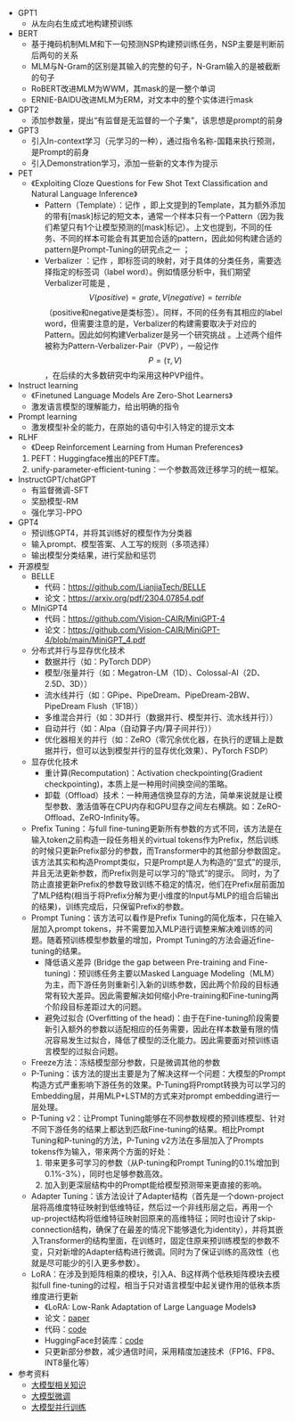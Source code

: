 - GPT1
  - 从左向右生成式地构建预训练
- BERT
  - 基于掩码机制MLM和下一句预测NSP构建预训练任务，NSP主要是判断前后两句的关系
  - MLM与N-Gram的区别是其输入的完整的句子，N-Gram输入的是被截断的句子
  - RoBERT改进MLM为WWM，其mask的是一整个单词
  - ERNIE-BAIDU改进MLM为ERM，对文本中的整个实体进行mask
- GPT2
  - 添加参数量，提出“有监督是无监督的一个子集”，该思想是prompt的前身
- GPT3
  - 引入In-context学习（元学习的一种），通过指令名称-国籍来执行预测，是Prompt的前身
  - 引入Demonstration学习，添加一些新的文本作为提示
- PET
  - 《Exploiting Cloze Questions for Few Shot Text Classification and Natural Language Inference》
    - Pattern（Template）：记作  ，即上文提到的Template，其为额外添加的带有[mask]标记的短文本，通常一个样本只有一个Pattern（因为我们希望只有1个让模型预测的[mask]标记）。上文也提到，不同的任务、不同的样本可能会有其更加合适的pattern，因此如何构建合适的pattern是Prompt-Tuning的研究点之一 ；
    - Verbalizer ：记作  ，即标签词的映射，对于具体的分类任务，需要选择指定的标签词（label word）。例如情感分析中，我们期望Verbalizer可能是 ,$$V(positive)=grate,V(negative)=terrible$$（positive和negative是类标签）。同样，不同的任务有其相应的label word，但需要注意的是，Verbalizer的构建需要取决于对应的Pattern。因此如何构建Verbalizer是另一个研究挑战 。上述两个组件被称为Pattern-Verbalizer-Pair（PVP），一般记作 $$P=(\tau,V)$$，在后续的大多数研究中均采用这种PVP组件。
- Instruct learning
  - 《Finetuned Language Models Are Zero-Shot Learners》
  - 激发语言模型的理解能力，给出明确的指令
- Prompt learning
  - 激发模型补全的能力，在原始的语句中引入特定的提示文本
- RLHF
  - 《Deep Reinforcement Learning from Human Preferences》
  1. PEFT：Huggingface推出的PEFT库。
  2. unify-parameter-efficient-tuning：一个参数高效迁移学习的统一框架。
- InstructGPT/chatGPT
  - 有监督微调-SFT
  - 奖励模型-RM
  - 强化学习-PPO
- GPT4
  - 预训练GPT4，并将其训练好的模型作为分类器
  - 输入prompt、模型答案、人工写的规则（多项选择）
  - 输出模型分类结果，进行奖励和惩罚
- 开源模型
  - BELLE
    - 代码：https://github.com/LianjiaTech/BELLE
    - 论文：https://arxiv.org/pdf/2304.07854.pdf
  - MIniGPT4
    - 代码：https://github.com/Vision-CAIR/MiniGPT-4
    - 论文：https://github.com/Vision-CAIR/MiniGPT-4/blob/main/MiniGPT_4.pdf
  - 分布式并行与显存优化技术
    - 数据并行（如：PyTorch DDP）
    - 模型/张量并行（如：Megatron-LM（1D）、Colossal-AI（2D、2.5D、3D））
    - 流水线并行（如：GPipe、PipeDream、PipeDream-2BW、PipeDream Flush（1F1B））
    - 多维混合并行（如：3D并行（数据并行、模型并行、流水线并行））
    - 自动并行（如：Alpa（自动算子内/算子间并行））
    - 优化器相关的并行（如：ZeRO（零冗余优化器，在执行的逻辑上是数据并行，但可以达到模型并行的显存优化效果）、PyTorch FSDP）
  - 显存优化技术
    - 重计算(Recomputation)：Activation checkpointing(Gradient checkpointing)，本质上是一种用时间换空间的策略。
    - 卸载（Offload）技术：一种用通信换显存的方法，简单来说就是让模型参数、激活值等在CPU内存和GPU显存之间左右横跳。如：ZeRO-Offload、ZeRO-Infinity等。
  - Prefix Tuning：与full fine-tuning更新所有参数的方式不同，该方法是在输入token之前构造一段任务相关的virtual tokens作为Prefix，然后训练的时候只更新Prefix部分的参数，而Transformer中的其他部分参数固定。该方法其实和构造Prompt类似，只是Prompt是人为构造的“显式”的提示,并且无法更新参数，而Prefix则是可以学习的“隐式”的提示。 同时，为了防止直接更新Prefix的参数导致训练不稳定的情况，他们在Prefix层前面加了MLP结构(相当于将Prefix分解为更小维度的Input与MLP的组合后输出的结果)，训练完成后，只保留Prefix的参数。
  - Prompt Tuning：该方法可以看作是Prefix Tuning的简化版本，只在输入层加入prompt tokens，并不需要加入MLP进行调整来解决难训练的问题。随着预训练模型参数量的增加，Prompt Tuning的方法会逼近fine-tuning的结果。
    - 降低语义差异 (Bridge the gap between Pre-training and Fine-tuning)：预训练任务主要以Masked Language Modeling（MLM）为主，而下游任务则重新引入新的训练参数，因此两个阶段的目标通常有较大差异。因此需要解决如何缩小Pre-training和Fine-tuning两个阶段目标差距过大的问题。
    - 避免过拟合 (Overfitting of the head)：由于在Fine-tuning阶段需要新引入额外的参数以适配相应的任务需要，因此在样本数量有限的情况容易发生过拟合，降低了模型的泛化能力。因此需要面对预训练语言模型的过拟合问题。
  - Freeze方法：冻结模型部分参数，只是微调其他的参数
  - P-Tuning：该方法的提出主要是为了解决这样一个问题：大模型的Prompt构造方式严重影响下游任务的效果。P-Tuning将Prompt转换为可以学习的Embedding层，并用MLP+LSTM的方式来对prompt embedding进行一层处理。
  - P-Tuning v2：让Prompt Tuning能够在不同参数规模的预训练模型、针对不同下游任务的结果上都达到匹敌Fine-tuning的结果。相比Prompt Tuning和P-tuning的方法，P-Tuning v2方法在多层加入了Prompts tokens作为输入，带来两个方面的好处：
    1. 带来更多可学习的参数（从P-tuning和Prompt Tuning的0.1%增加到0.1%-3%），同时也足够参数高效。
    2. 加入到更深层结构中的Prompt能给模型预测带来更直接的影响。
  - Adapter Tuning：该方法设计了Adapter结构（首先是一个down-project层将高维度特征映射到低维特征，然后过一个非线形层之后，再用一个up-project结构将低维特征映射回原来的高维特征；同时也设计了skip-connection结构，确保了在最差的情况下能够退化为identity），并将其嵌入Transformer的结构里面，在训练时，固定住原来预训练模型的参数不变，只对新增的Adapter结构进行微调。同时为了保证训练的高效性（也就是尽可能少的引入更多参数）。
  - LoRA：在涉及到矩阵相乘的模块，引入A、B这样两个低秩矩阵模块去模拟full fine-tuning的过程，相当于只对语言模型中起关键作用的低秩本质维度进行更新
    - 《LoRA: Low-Rank Adaptation of Large Language Models》
    - 论文：[paper](https://arxiv.org/abs/2106.09685)
    - 代码：[code](https://github.com/microsoft/LoRA)
    - HuggingFace封装库：[code](https://github.com/huggingface/peft)
    - 只更新部分参数，减少通信时间，采用精度加速技术（FP16、FP8、INT8量化等）
- 参考资料
  - [大模型相关知识](https://mp.weixin.qq.com/s/L5EEiimkomluGRtQHok4bA)
  - [大模型微调](https://mp.weixin.qq.com/s/M7nqOHl_1pj-QpeGVb5T-A)
  - [大模型并行训练](https://mp.weixin.qq.com/s/8dQX4YT3HzH6FPXua5U1SA)
